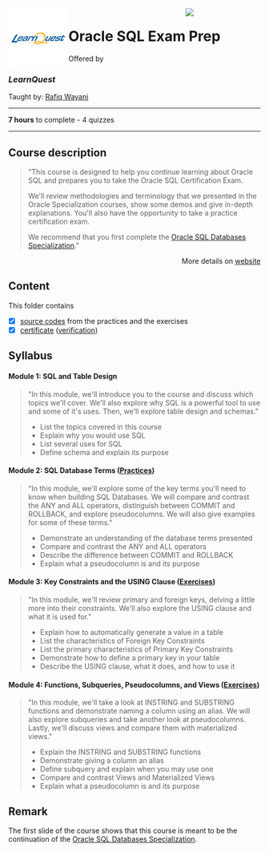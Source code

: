 <a href="https://www.coursera.org/learn/oracle-sql-examprep">
  <img src="/img/Oracle_SQL_logo.avif" width="150" align="right">
</a>

<img src="/img/LearnQuest_logo.png" width="120" align="left">

# Oracle SQL Exam Prep

Offered by 
### *LearnQuest*

Taught by: [Rafiq Wayani](https://www.coursera.org/instructor/~76307871)

---

**7 hours** to complete - 4 quizzes

---

## Course description

>"This course is designed to help you continue learning about Oracle SQL and prepares you to take the Oracle SQL Certification Exam.
>
>We'll review methodologies and terminology that we presented in the Oracle Specialization courses, show some demos and give in-depth explanations. You'll also have the opportunity to take a practice certification exam.
>
>We recommend that you first complete the [Oracle SQL Databases Specialization](../../Specializations/Oracle%20SQL%20Databases)."

<p align="right">More details on <a href="https://www.coursera.org/learn/oracle-sql-examprep">website</a></p>

## Content
This folder contains 
- [x] [source codes](./Demonstrations) from the practices and the exercises
- [x] [certificate](./Coursera_Certificate_Oracle_SQL_Practice_Course.pdf) ([verification](https://coursera.org/verify/R65J73TPK3G7))

## Syllabus

#### Module 1: SQL and Table Design

>"In this module, we'll introduce you to the course and discuss which topics we'll cover. We'll also explore why SQL is a powerful tool to use and some of it's uses. Then, we'll explore table design and schemas."
>- List the topics covered in this course
>- Explain why you would use SQL
>- List several uses for SQL
>- Define schema and explain its purpose

#### Module 2: SQL Database Terms ([Practices](./Codes/module2.sql))

>"In this module, we'll explore some of the key terms you'll need to know when building SQL Databases. We will compare and contrast the ANY and ALL operators, distinguish between COMMIT and ROLLBACK, and explore pseudocolumns. We will also give examples for some of these terms."
>- Demonstrate an understanding of the database terms presented
>- Compare and contrast the ANY and ALL operators
>- Describe the difference between COMMIT and ROLLBACK
>- Explain what a pseudocolumn is and its purpose

#### Module 3: Key Constraints and the USING Clause ([Exercises](./Codes/Exercises.md))

>"In this module, we'll review primary and foreign keys, delving a little more into their constraints. We'll also explore the USING clause and what it is used for."
>- Explain how to automatically generate a value in a table
>- List the characteristics of Foreign Key Constraints
>- List the primary characteristics of Primary Key Constraints
>- Demonstrate how to define a primary key in your table
>- Describe the USING clause, what it does, and how to use it

#### Module 4: Functions, Subqueries, Pseudocolumns, and Views ([Exercises](./Codes/Exercises.md))

>"In this module, we'll take a look at INSTRING and SUBSTRING functions and demonstrate naming a column using an alias. We will also explore subqueries and take another look at pseudocolumns. Lastly, we'll discuss views and compare them with materialized views."
>- Explain the INSTRING and SUBSTRING functions
>- Demonstrate giving a column an alias
>- Define subquery and explain when you may use one
>- Compare and contrast Views and Materialized Views
>- Explain what a pseudocolumn is and its purpose

## Remark

The first slide of the course shows that this course is meant to be the continuation of the [Oracle SQL Databases Specialization](../../Specializations/Oracle%20SQL%20Databases).
